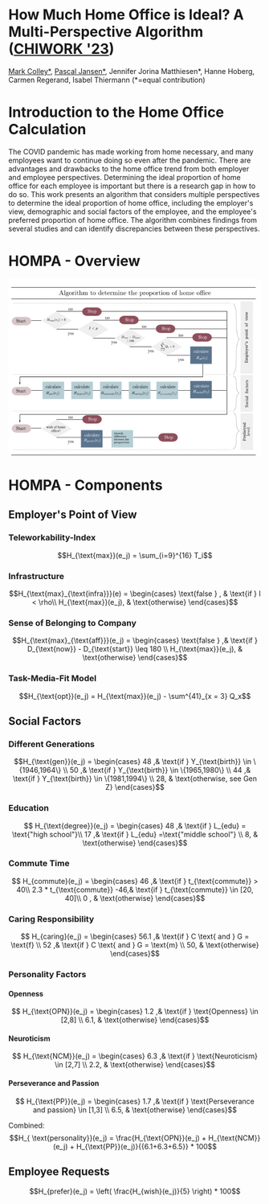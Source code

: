 
# How Much Home Office is Ideal? A Multi-Perspective Algorithm ([CHIWORK '23](https://www.chiwork.org/))

[Mark Colley*](https://scholar.google.de/citations?user=Kt5I7wYAAAAJ&hl=de&oi=ao), [Pascal Jansen*](https://scholar.google.de/citations?user=cR1_0-EAAAAJ&hl=en), Jennifer Jorina Matthiesen*, Hanne Hoberg, Carmen Regerand, Isabel Thiermann (*=equal contribution)


# Introduction to the Home Office Calculation
The COVID pandemic has made working from home necessary, and many employees want to continue doing so even after the pandemic. There are advantages and drawbacks to the home office trend from both employer and employee perspectives. Determining the ideal proportion of home office for each employee is important but there is a research gap in how to do so. This work presents an algorithm that considers multiple perspectives to determine the ideal proportion of home office, including the employer's view, demographic and social factors of the employee, and the employee's preferred proportion of home office. The algorithm combines findings from several studies and can identify discrepancies between these perspectives.


# HOMPA - Overview
![Overview of HOMPA](./images/hompa-overview.png)


# HOMPA - Components

## Employer's Point of View

### Teleworkability-Index
$$H_{\text{max}}(e_j) = \sum_{i=9}^{16} T_i$$

### Infrastructure
```math
H_{\text{max}_{\text{infra}}}(e) = 
\begin{cases}
\text{false } ,         & \text{if } I < \rho\\
H_{\text{max}}(e_j),               & \text{otherwise}
\end{cases}
```

### Sense of Belonging to Company 
```math
H_{\text{max}_{\text{aff}}}(e_j) = 
\begin{cases}
\text{false } ,& \text{if } D_{\text{now}} - D_{\text{start}} \leq 180 \\
H_{\text{max}}(e_j),              & \text{otherwise}
\end{cases}
```

### Task-Media-Fit Model
$$H_{\text{opt}}(e_j) = H_{\text{max}}(e_j) - \sum^{41}_{x = 3} Q_x$$


## Social Factors

### Different Generations
$$H_{\text{gen}}(e_j) =
\begin{cases}
48 ,& \text{if } Y_{\text{birth}} \in \{1946,1964\} \\
50 ,& \text{if }  Y_{\text{birth}} \in \{1965,1980\} \\
44 ,& \text{if }  Y_{\text{birth}} \in \{1981,1994\} \\
28,              & \text{otherwise, see Gen Z}
\end{cases}$$

### Education 
$$        H_{\text{degree}}(e_j) =
        \begin{cases}
            48 ,& \text{if } L_{edu} =  \text{"high school"}\\
            17 ,& \text{if } L_{edu}  =\text{"middle school"} \\
            8,              & \text{otherwise} 
        \end{cases}$$

### Commute Time
$$        H_{commute}(e_j) =
         \begin{cases}
            46 ,& \text{if } t_{\text{commute}}  > 40\\
            2.3 * t_{\text{commute}} -46,& \text{if } t_{\text{commute}}  \in [20, 40]\\
            0 ,              & \text{otherwise} 
        \end{cases}$$

### Caring Responsibility
$$        H_{caring}(e_j) =
        \begin{cases}
            56.1 ,& \text{if } C \text{ and } G = \text{f} \\
            52 ,& \text{if }  C \text{ and } G = \text{m} \\
            50,              & \text{otherwise} 
        \end{cases}$$

### Personality Factors

#### Openness
$$        H_{\text{OPN}}(e_j) =
        \begin{cases}
            1.2 ,& \text{if }  \text{Openness} \in [2,8] \\
            6.1,              & \text{otherwise} 
        \end{cases}$$
        
#### Neuroticism
$$       H_{\text{NCM}}(e_j) =
        \begin{cases}
            6.3 ,& \text{if }  \text{Neuroticism} \in [2,7] \\
            2.2,              & \text{otherwise} 
        \end{cases}$$

#### Perseverance and Passion
$$        H_{\text{PP}}(e_j) =
        \begin{cases}
            1.7 ,& \text{if } \text{Perseverance and passion} \in [1,3] \\
            6.5,              & \text{otherwise} 
        \end{cases}$$


Combined: $$H_{ \text{personality}}(e_j) = \frac{H_{\text{OPN}}(e_j) + H_{\text{NCM}}(e_j) + H_{\text{PP}}(e_j)}{{6.1+6.3+6.5}} * 100$$


## Employee Requests
$$H_{prefer}(e_j) = \left( \frac{H_{wish}(e_j)}{5} \right)	 * 100$$
